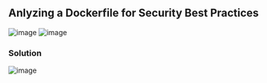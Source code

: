 ## Anlyzing a Dockerfile for Security Best Practices
![image](https://github.com/emirhandogandemir/Kubernetes-Notlar/assets/74687192/d686241d-5805-468b-83c8-ba6b0d8c24fd)
![image](https://github.com/emirhandogandemir/Kubernetes-Notlar/assets/74687192/7c641d54-0302-4f18-a7ff-a5af8844fc68)
### Solution
![image](https://github.com/emirhandogandemir/Kubernetes-Notlar/assets/74687192/195c9b8f-2e3f-4f33-834c-e1b5a5edc0ee)

